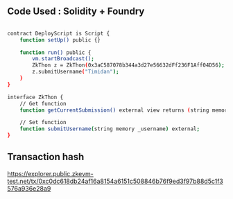 ## Code Used : Solidity + Foundry

```bash

contract DeployScript is Script {
    function setUp() public {}

    function run() public {
        vm.startBroadcast();
        ZkThon z = ZkThon(0x3aC587078b344a3d27e56632dFf236F1Aff04D56);
        z.submitUsername("Timidan");
    }
}

interface ZkThon {
    // Get function
    function getCurrentSubmission() external view returns (string memory);

    // Set function
    function submitUsername(string memory _username) external;
}
```





## Transaction hash

https://explorer.public.zkevm-test.net/tx/0xc0dc618db24af16a8154a6151c508846b76f9ed3f97b88d5c1f3576a936e28a9
